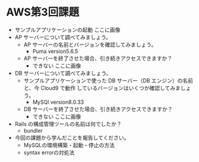 # AWS第3回課題
- サンプルアプリケーションの起動
ここに画像
- AP サーバーについて調べてみましょう。
    - AP サーバーの名前とバージョンを確認してみましょう。
        - Puma version5.6.5
    - AP サーバーを終了させた場合、引き続きアクセスできますか？
        - できない
ここに画像
- DB サーバーについて調べてみましょう。
    - サンプルアプリケーションで使った DB サーバー（DB エンジン）の名前と、今 Cloud9 で動作
しているバージョンはいくつか確認してみましょう。
        - MySQl version8.0.33
    - DB サーバーを終了させた場合、引き続きアクセスできますか？
        - できない
ここに画像
- Rails の構成管理ツールの名前は何でしたか？
    - bundler
- 今回の課題から学んだことを報告してください。
    - MySQLの環境構築・起動・停止の方法
    - syntax errorの対処法